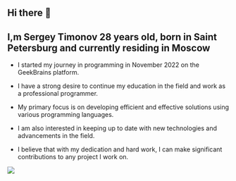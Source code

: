 ## Hi there 👋

## I,m Sergey Timonov 28 years old, born in Saint Petersburg and currently residing in Moscow 


* I started my journey in programming in November 2022 on the GeekBrains platform.
* I have a strong desire to continue my education in the field and work as a professional programmer. 

* My primary focus is on developing efficient and effective solutions using various programming languages. 
* I am also interested in keeping up to date with new technologies and advancements in the field. 
* I believe that with my dedication and hard work, I can make significant contributions to any project I work on.

![](http://www.reactiongifs.com/r/beavis-on-computer.gif)

